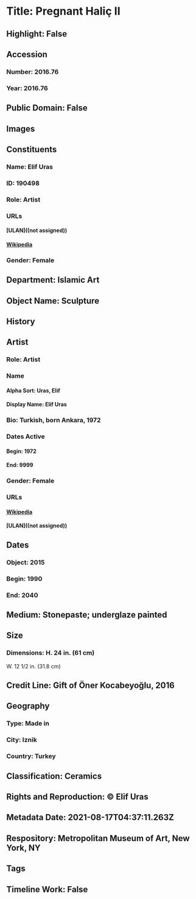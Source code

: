 # Title: Pregnant Haliç II
## Highlight: False
## Accession
### Number: 2016.76
### Year: 2016.76
## Public Domain: False
## Images
## Constituents
### Name: Elif Uras
### ID: 190498
### Role: Artist
### URLs
#### [ULAN]((not assigned))
#### [Wikipedia](https://www.wikidata.org/wiki/Q99478746)
### Gender: Female
## Department: Islamic Art
## Object Name: Sculpture
## History
## Artist
### Role: Artist
### Name
#### Alpha Sort: Uras, Elif
#### Display Name: Elif Uras
### Bio: Turkish, born Ankara, 1972
### Dates Active
#### Begin: 1972
#### End: 9999
### Gender: Female
### URLs
#### [Wikipedia](https://www.wikidata.org/wiki/Q99478746)
#### [ULAN]((not assigned))
## Dates
### Object: 2015
### Begin: 1990
### End: 2040
## Medium: Stonepaste; underglaze painted
## Size
### Dimensions: H. 24 in. (61 cm)
W. 12 1/2 in. (31.8 cm)
## Credit Line: Gift of Öner Kocabeyoğlu, 2016
## Geography
### Type: Made in
### City: Iznik
### Country: Turkey
## Classification: Ceramics
## Rights and Reproduction: © Elif Uras
## Metadata Date: 2021-08-17T04:37:11.263Z
## Respository: Metropolitan Museum of Art, New York, NY
## Tags
## Timeline Work: False